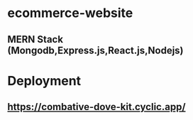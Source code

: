 # ecommerce-website 
## MERN Stack (Mongodb,Express.js,React.js,Nodejs) 
# Deployment 
## https://combative-dove-kit.cyclic.app/
